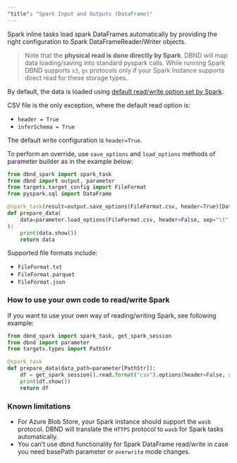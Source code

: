 ```yaml
---
"title": "Spark Input and Outputs (DataFrame)"
---
```

Spark inline tasks load spark DataFrames automatically by providing the right configuration to Spark DataFrameReader/Writer objects.

> Note that the **physical read is done directly by Spark**. DBND will map data loading/saving into standard pyspark calls.  While running Spark DBND  supports `s3`,  `gs` protocols only if your Spark Instance supports direct read for these storage types.

By default, the data is loaded using [default read/write option set by Spark](https://spark.apache.org/docs/latest/sql-data-sources-load-save-functions.html).

CSV file is the only exception, where the default read option is:
* `header = True`
* `inferSchema = True`

The default write configuration is `header=True`.

To perform an override, use `save_options` and `load_options` methods of parameter builder as in the example below:

```python
from dbnd_spark import spark_task
from dbnd import output, parameter
from targets.target_config import FileFormat
from pyspark.sql import DataFrame

@spark_task(result=output.save_options(FileFormat.csv, header=True)[DataFrame])
def prepare_data(
    data=parameter.load_options(FileFormat.csv, header=False, sep="\t")[DataFrame]
):
    print(data.show())
    return data
```

Supported file formats include:
* `FileFormat.txt`
* `FileFormat.parquet`
*  `FileFormat.json`

### How to use your own code to read/write Spark
If you want to use your own way of reading/writing Spark, see following example:
```python
from dbnd_spark import spark_task, get_spark_session
from dbnd import parameter
from targets.types import PathStr

@spark_task
def prepare_data(data_path=parameter[PathStr]):
    df = get_spark_session().read.format("csv").options(header=False, sep="\t").load(data_path)
    print(df.show())
    return df
```

### Known limitations
* For Azure Blob Store, your Spark instance should support the `wasb` protocol. DBND will translate the `HTTPS` protocol to `wasb` for Spark tasks automatically.
* You can't use dbnd functionality for Spark DataFrame read/write in case you need basePath parameter or `overwrite` mode changes.